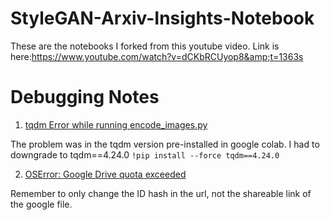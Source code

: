 # StyleGAN-Arxiv-Insights-Notebook
These are the notebooks I forked from this youtube video. Link is here:https://www.youtube.com/watch?v=dCKbRCUyop8&amp;t=1363s

# Debugging Notes


1. [tqdm Error while running encode_images.py](https://github.com/pbaylies/stylegan-encoder/issues/41#issuecomment-568890957)

The problem was in the tqdm version pre-installed in google colab.
I had to downgrade to tqdm==4.24.0
`!pip install --force tqdm==4.24.0`

2. [OSError: Google Drive quota exceeded](https://github.com/pbaylies/stylegan-encoder/issues/41#issuecomment-568738429)

Remember to only change the ID hash in the url, not the shareable link of the google file.

 
